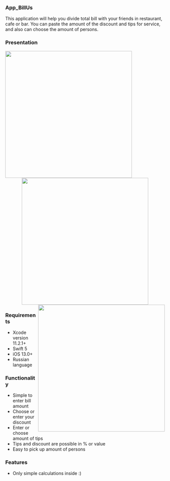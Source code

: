 ### App_BillUs
This application will help you divide total bill with your friends in restaurant, cafe or bar. You can paste the amount of the discount and tips for service, and also can choose the amount of persons.



### Presentation
<p align="center">
    <img src="/gifs/billus_gif1.gif" height="400" align="left">
    <img height="400" src="/gifs/billus_gif2.gif">
    <img src="/gifs/billus_gif3.gif" height="400" align="right">
</p> 




### Requirements
- Xcode version 11.2.1+
- Swift 5
- iOS 13.0+
- Russian language

### Functionality
- Simple to enter bill amount
- Choose or enter your discount
- Enter or choose amount of tips
- Tips and discount are possible in % or value
- Easy to pick up amount of persons

### Features
- Only simple calculations inside :)


